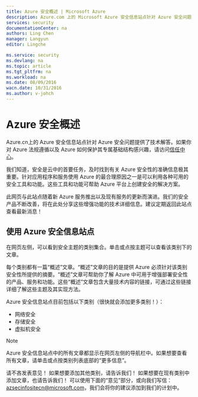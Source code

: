 ```yaml
---
title: Azure 安全概述 | Microsoft Azure
description: Azure.com 上的 Microsoft Azure 安全信息站点针对 Azure 安全问题提供了技术解答。
services: security
documentationCenter: na
authors: Ling Chen
manager: Langyun
editor: Lingche

ms.service: security
ms.devlang: na
ms.topic: article
ms.tgt_pltfrm: na
ms.workload: na
ms.date: 08/09/2016
wacn.date: 10/31/2016
ms.author: v-johch
---
```


# Azure 安全概述

Azure.cn上的 Azure 安全信息站点针对 Azure 安全问题提供了技术解答。如果你对 Azure 法规遵循以及 Azure 如何保护其专属基础结构感兴趣，请访问[信任中心](https://www.trustcenter.cn/zh-cn/cloudservices/azure.html)。

我们知道，安全是云中的首要任务，及时找到有关 Azure 安全性的准确信息极其重要。针对应用程序和服务使用 Azure 的最合理原因之一是可以利用各种可用的安全工具和功能。这些工具和功能可帮助 Azure 平台上创建安全的解决方案。

此网页与此站点随着新 Azure 服务推出以及现有服务的更新而演进。我们的安全产品不断改善，将在此处分享这些增强功能的技术详细信息。建议定期返回此站点查看最新消息！

## 使用 Azure 安全信息站点
在网页左侧，可以看到安全主题的类别集合。单击或点按主题可以查看该类别下的文章。

每个类别都有一篇“概述”文章。“概述”文章的目的是提供 Azure 必须针对该类别安全性所提供的摘要。“概述”文章可帮助你了解 Azure 中可用于增强部署安全性的产品、服务和功能。这些“概述”文章包含大量技术内容的链接，可通过这些链接详细了解这些主题及其实现方法。

Azure 安全信息站点目前包括以下类别（很快就会添加更多类别！）：

- 网络安全
- 存储安全
- 虚拟机安全

> [!NOTE]
> Azure 安全信息站点中的所有文章都显示在网页左侧的导航栏中。如果想要查看所有文章，请单击或点按类别列表底部的“更多信息”。

请不吝发表意见！ 如果想要添加其他类别，请告诉我们！ 如果想要在现有类别中添加文章，也请告诉我们！ 可以使用下面的“意见”部分，或向我们写信：[azsecinfositecn@microsoft.com](mailto:azsecinfositecn@microsoft.com)，我们会将你的建议添加到我们的计划中。

<!---HONumber=Mooncake_1024_2016-->